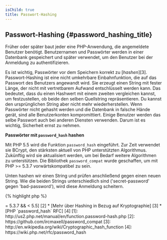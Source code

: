 ```yaml
---
isChild: true
title: Passwort-Hashing
---
```


## Passwort-Hashing {#password_hashing_title}

Früher oder später baut jeder eine PHP-Anwendung, die angemeldete Benutzer benötigt. Benutzernamen und Passwörter werden in einer Datenbank gespeichert und später verwendet, um den Benutzer bei der Anmeldung zu authentifizieren.

Es ist wichtig, Passwörter vor dem Speichern korrekt zu [_hashen_][3]. Passwort-Hashing ist eine nicht umkehrbare Einbahnfunktion, die auf das Passwort des Benutzers angewandt wird. Sie erzeugt einen String mit fester Länge, der nicht mit vertretbarem Aufwand entschlüsselt werden kann. Das bedeutet, dass du einen Hashwert mit einem zweiten vergleichen kannst, um festzustellen, ob beide den selben Quellstring repräsentieren. Du kannst den ursprünglichen String aber nicht mehr wiederherstellen. Wenn Passwörter nicht gehasht werden und die Datenbank in falsche Hände gerät, sind alle Benutzerkonten kompromittiert. Einige Benutzer werden das selbe Passwort auch bei anderen Diensten verwenden. Darum ist es wichtig, Sicherheit ernst zu nehmen.

**Passwörter mit `password_hash` hashen**

Mit PHP 5.5 wird die Funktion `password_hash` eingeführt. Zur Zeit verwendet sie BCrypt, den stärksten aktuell von PHP unterstützten Algorithmus. Zukünftig wird sie aktualisiert werden, um bei Bedarf weitere Algorithmen zu unterstützen. Die Bibliothek `password_compat` wurde geschaffen, um mit PHP >= 5.3.7 vorwärtskompatibel zu sein.

Unten hashen wir einen String und prüfen anschließend gegen einen neuen String. Wie die beiden Strings unterschiedlich sind ('secret-password' gegen 'bad-password'), wird diese Anmeldung scheitern.

{% highlight php %}
<?php
require 'password.php';

$passwordHash = password_hash('secret-password', PASSWORD_DEFAULT);

if (password_verify('bad-password', $passwordHash)) {
    //Correct Password
} else {
    //Wrong password
}
{% endhighlight %}  


* [Mehr über `password_hash`] [1]
* [`password_compat` für PHP  >= 5.3.7 && < 5.5] [2]
* [Mehr über Hashing in Bezug auf Kryptographie] [3]
* [PHP `password_hash` RFC] [4]

[1]: http://us2.php.net/manual/en/function.password-hash.php
[2]: https://github.com/ircmaxell/password_compat
[3]: http://en.wikipedia.org/wiki/Cryptographic_hash_function
[4]: https://wiki.php.net/rfc/password_hash
